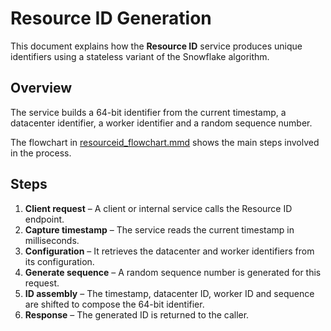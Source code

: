# Resource ID Generation

This document explains how the **Resource ID** service produces unique identifiers using a stateless variant of the Snowflake algorithm.

## Overview
The service builds a 64-bit identifier from the current timestamp, a datacenter identifier, a worker identifier and a random sequence number.

The flowchart in [resourceid_flowchart.mmd](resourceid_flowchart.mmd) shows the main steps involved in the process.

## Steps
1. **Client request** – A client or internal service calls the Resource ID endpoint.
2. **Capture timestamp** – The service reads the current timestamp in milliseconds.
3. **Configuration** – It retrieves the datacenter and worker identifiers from its configuration.
4. **Generate sequence** – A random sequence number is generated for this request.
5. **ID assembly** – The timestamp, datacenter ID, worker ID and sequence are shifted to compose the 64-bit identifier.
6. **Response** – The generated ID is returned to the caller.
